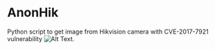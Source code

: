 # AnonHik
Python script to get image from Hikvision camera with CVE-2017-7921 vulnerability
![Alt Text](https://media.giphy.com/media/vFKqnCdLPNOKc/giphy.gif).
